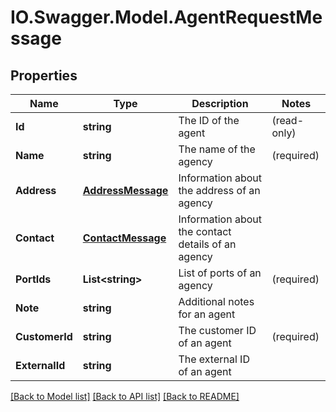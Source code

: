 # IO.Swagger.Model.AgentRequestMessage
## Properties

Name | Type | Description | Notes
------------ | ------------- | ------------- | -------------
**Id** | **string** | The ID of the agent | (read-only) 
**Name** | **string** | The name of the agency | (required) 
**Address** | [**AddressMessage**](AddressMessage.md) | Information about the address of an agency | 
**Contact** | [**ContactMessage**](ContactMessage.md) | Information about the contact details of an agency | 
**PortIds** | **List&lt;string&gt;** | List of ports of an agency | (required)
**Note** | **string** | Additional notes for an agent | 
**CustomerId** | **string** | The customer ID of an agent | (required) 
**ExternalId** | **string** | The external ID of an agent | 

[[Back to Model list]](../README.md#documentation-for-models) [[Back to API list]](../README.md#documentation-for-api-endpoints) [[Back to README]](../README.md)

